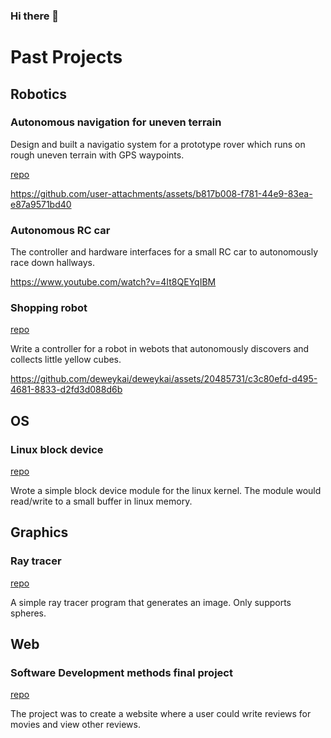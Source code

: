 ### Hi there 👋

<!--
**deweykai/deweykai** is a ✨ _special_ ✨ repository because its `README.md` (this file) appears on your GitHub profile.

Here are some ideas to get you started:

- 🔭 I’m currently working on ...
- 🌱 I’m currently learning ...
- 👯 I’m looking to collaborate on ...
- 🤔 I’m looking for help with ...
- 💬 Ask me about ...
- 📫 How to reach me: ...
- 😄 Pronouns: ...
- ⚡ Fun fact: ...
-->

# Past Projects

## Robotics

### Autonomous navigation for uneven terrain

Design and built a navigatio system for a prototype rover which runs on rough uneven terrain with GPS waypoints.

[repo](https://github.com/team19-haql/haql-rover)

https://github.com/user-attachments/assets/b817b008-f781-44e9-83ea-e87a9571bd40

### Autonomous RC car

The controller and hardware interfaces for a small RC car to autonomously race down hallways. 

https://www.youtube.com/watch?v=4It8QEYqIBM

### Shopping robot

[repo](https://github.com/deweykai/intro-robotics-final-project)

Write a controller for a robot in webots that autonomously discovers and collects little yellow cubes.

https://github.com/deweykai/deweykai/assets/20485731/c3c80efd-d495-4681-8833-d2fd3d088d6b

## OS

### Linux block device

[repo](https://github.com/deweykai/os-class)

Wrote a simple block device module for the linux kernel. The module would read/write to a small buffer in linux memory. 

## Graphics

### Ray tracer

[repo](https://github.com/deweykai/ray-tracer)

A simple ray tracer program that generates an image. Only supports spheres. 

## Web

### Software Development methods final project

[repo](https://github.com/deweykai/software-development-final-project)

The project was to create a website where a user could write reviews for movies and view other reviews.
